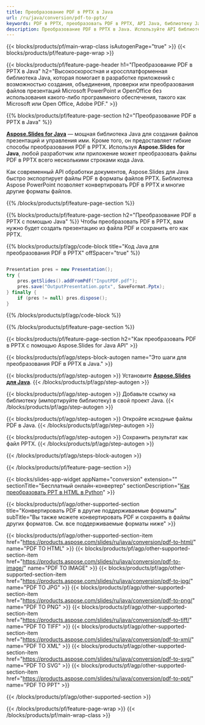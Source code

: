 ```yaml
---
title: Преобразование PDF в PPTX в Java
url: /ru/java/conversion/pdf-to-pptx/
keywords: PDF в PPTX, преобразовать PDF в PPTX, API Java, библиотеку Java, PDF, PPTX
description: Преобразование PDF в PPTX в Java. Используйте API библиотеки Java для преобразования файлов PDF в файлы PPTX.
---
```


{{< blocks/products/pf/main-wrap-class isAutogenPage="true" >}}
{{< blocks/products/pf/feature-page-wrap >}}

{{< blocks/products/pf/feature-page-header h1="Преобразование PDF в PPTX в Java" h2="Высокоскоростная и кроссплатформенная библиотека Java, которая помогает в разработке приложений с возможностью создания, объединения, проверки или преобразования файлов презентаций Microsoft PowerPoint и OpenOffice без использования какого-либо программного обеспечения, такого как Microsoft или Open Office, Adobe PDF." >}}

{{% blocks/products/pf/feature-page-section h2="Преобразование PDF в PPTX в Java" %}}

[**Aspose.Slides for Java**](https://products.aspose.com/slides/ru/java/) — мощная библиотека Java для создания файлов презентаций и управления ими. Кроме того, он предоставляет гибкие способы преобразования PDF в PPTX. Используя **Aspose.Slides for Java**, любой разработчик или приложение может преобразовать файлы PDF в PPTX всего несколькими строками кода Java.

Как современный API обработки документов, Aspose.Slides для Java быстро экспортирует файлы PDF в форматы файлов PPTX. Библиотека Aspose PowerPoint позволяет конвертировать PDF в PPTX и многие другие форматы файлов.

{{% /blocks/products/pf/feature-page-section %}}

{{% blocks/products/pf/feature-page-section  h2="Преобразование PDF в PPTX с помощью Java" %}}
Чтобы преобразовать PDF в PPTX, вам нужно будет создать презентацию из файла PDF и сохранить его как PPTX.

{{% blocks/products/pf/agp/code-block title="Код Java для преобразования PDF в PPTX" offSpacer="true" %}}

```java

Presentation pres = new Presentation();
try {
    pres.getSlides().addFromPdf("InputPDF.pdf");
    pres.save("OutputPresentation.pptx", SaveFormat.Pptx);
} finally {
    if (pres != null) pres.dispose();
}
```


{{% /blocks/products/pf/agp/code-block %}}

{{% /blocks/products/pf/feature-page-section %}}

{{< blocks/products/pf/feature-page-section  h2="Как преобразовать PDF в PPTX с помощью Aspose.Slides for Java API" >}}

{{< blocks/products/pf/agp/steps-block-autogen name="Это шаги для преобразования PDF в PPTX в Java." >}}

{{< blocks/products/pf/agp/step-autogen >}}
Установите [**Aspose.Slides для Java**](https://products.aspose.com/slides/ru/java/).
{{< /blocks/products/pf/agp/step-autogen >}}

{{< blocks/products/pf/agp/step-autogen >}}
Добавьте ссылку на библиотеку (импортируйте библиотеку) в свой проект Java.
{{< /blocks/products/pf/agp/step-autogen >}}

{{< blocks/products/pf/agp/step-autogen >}}
Откройте исходные файлы PDF в Java.
{{< /blocks/products/pf/agp/step-autogen >}}

{{< blocks/products/pf/agp/step-autogen >}}
Сохранить результат как файл PPTX.
{{< /blocks/products/pf/agp/step-autogen >}}

{{< /blocks/products/pf/agp/steps-block-autogen >}}

{{< /blocks/products/pf/feature-page-section >}}

{{< blocks/slides-app-widget  appName="conversion" extension="" sectionTitle="Бесплатный онлайн-конвертер" sectionDescription="[Как преобразовать PPT в HTML в Python](https://products.aspose.com/slides/ru/python-net/conversion/ppt-to-html/)" >}}

{{< blocks/products/pf/agp/other-supported-section title="Конвертировать PDF в другие поддерживаемые форматы" subTitle="Вы также можете конвертировать PDF и сохранять в файлы других форматов. См. все поддерживаемые форматы ниже" >}}

{{< blocks/products/pf/agp/other-supported-section-item href="https://products.aspose.com/slides/ru/java/conversion/pdf-to-html/" name="PDF TO HTML" >}}
{{< blocks/products/pf/agp/other-supported-section-item href="https://products.aspose.com/slides/ru/java/conversion/pdf-to-image/" name="PDF TO IMAGE" >}}
{{< blocks/products/pf/agp/other-supported-section-item href="https://products.aspose.com/slides/ru/java/conversion/pdf-to-jpg/" name="PDF TO JPG" >}}
{{< blocks/products/pf/agp/other-supported-section-item href="https://products.aspose.com/slides/ru/java/conversion/pdf-to-png/" name="PDF TO PNG" >}}
{{< blocks/products/pf/agp/other-supported-section-item href="https://products.aspose.com/slides/ru/java/conversion/pdf-to-tiff/" name="PDF TO TIFF" >}}
{{< blocks/products/pf/agp/other-supported-section-item href="https://products.aspose.com/slides/ru/java/conversion/pdf-to-xml/" name="PDF TO XML" >}}
{{< blocks/products/pf/agp/other-supported-section-item href="https://products.aspose.com/slides/ru/java/conversion/pdf-to-svg/" name="PDF TO SVG" >}}
{{< blocks/products/pf/agp/other-supported-section-item href="https://products.aspose.com/slides/ru/java/conversion/pdf-to-ppt/" name="PDF TO PPT" >}}


{{< /blocks/products/pf/agp/other-supported-section >}}

{{< /blocks/products/pf/feature-page-wrap >}}
{{< /blocks/products/pf/main-wrap-class >}}
